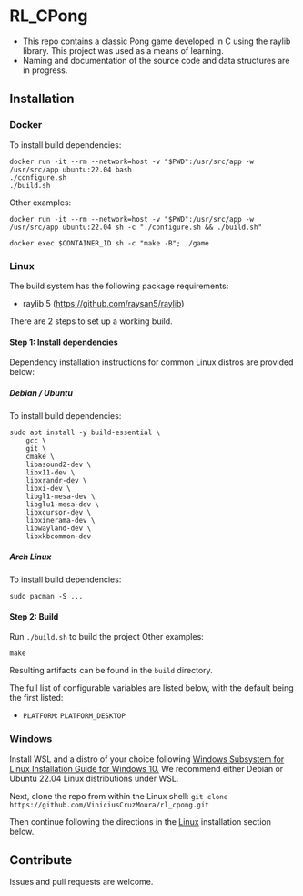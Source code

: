 # RL_CPong

- This repo contains a classic Pong game developed in C using the raylib library. This project was used as a means of learning.
- Naming and documentation of the source code and data structures are in progress.

## Installation

### Docker
To install build dependencies:
```
docker run -it --rm --network=host -v "$PWD":/usr/src/app -w /usr/src/app ubuntu:22.04 bash
./configure.sh
./build.sh
```
Other examples:
```
docker run -it --rm --network=host -v "$PWD":/usr/src/app -w /usr/src/app ubuntu:22.04 sh -c "./configure.sh && ./build.sh"
```
```
docker exec $CONTAINER_ID sh -c "make -B"; ./game
```

### Linux

The build system has the following package requirements:
 * raylib 5 (https://github.com/raysan5/raylib)

There are 2 steps to set up a working build.

#### Step 1: Install dependencies

Dependency installation instructions for common Linux distros are provided below:

##### Debian / Ubuntu
To install build dependencies:
```
sudo apt install -y build-essential \
    gcc \
    git \
    cmake \
    libasound2-dev \
    libx11-dev \
    libxrandr-dev \
    libxi-dev \
    libgl1-mesa-dev \
    libglu1-mesa-dev \
    libxcursor-dev \
    libxinerama-dev \
    libwayland-dev \
    libxkbcommon-dev
```

##### Arch Linux
To install build dependencies:
```
sudo pacman -S ...
```

#### Step 2: Build
Run `./build.sh` to build the project
Other examples:
```
make
```

Resulting artifacts can be found in the `build` directory.

The full list of configurable variables are listed below, with the default being the first listed:

* ``PLATFORM``: ``PLATFORM_DESKTOP``

### Windows

Install WSL and a distro of your choice following
[Windows Subsystem for Linux Installation Guide for Windows 10.](https://docs.microsoft.com/en-us/windows/wsl/install-win10)
We recommend either Debian or Ubuntu 22.04 Linux distributions under WSL.

Next, clone the repo from within the Linux shell:
`git clone https://github.com/ViniciusCruzMoura/rl_cpong.git`

Then continue following the directions in the [Linux](#linux) installation section below.

## Contribute

Issues and pull requests are welcome.
